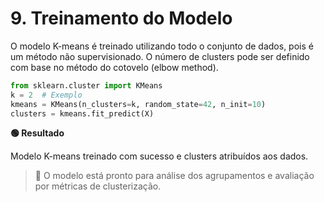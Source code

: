 # 9. Treinamento do Modelo

O modelo K-means é treinado utilizando todo o conjunto de dados, pois é um método não supervisionado. O número de clusters pode ser definido com base no método do cotovelo (elbow method).

```python
from sklearn.cluster import KMeans
k = 2  # Exemplo
kmeans = KMeans(n_clusters=k, random_state=42, n_init=10)
clusters = kmeans.fit_predict(X)
```

**🟢 Resultado**

Modelo K-means treinado com sucesso e clusters atribuídos aos dados.

> 🤖 O modelo está pronto para análise dos agrupamentos e avaliação por métricas de clusterização.